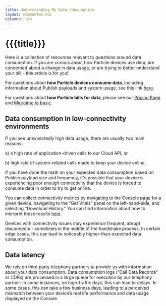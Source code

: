 ```yaml
---
title: Understanding My Data Consumption
layout: commonTwo.hbs
columns: two
---
```


# {{{title}}}
Here is a collection of resources relevant to questions around data consumption. If you are curious about how Particle devices use data, are concerned about a change in data usage, or are trying to better understand your bill - this article is for you!  
  
For questions about **how Particle devices consume data**, including information about Publish payloads and system usage, see this link [here](/getting-started/billing/cellular-data/#cellular-data-service-with-particle).

For questions about **how Particle bills for data**, please see our [Pricing Page](https://www.particle.io/pricing/) and [Migrating to basic](/getting-started/billing/migrating-to-basic/).  
  
## Data consumption in low-connectivity environments

If you see unexpectedly high data usage, there are usually two main reasons:  
  
a) a high rate of application-driven calls to our Cloud API, or 

b) high rate of system-related calls made to keep your device online.   
  
If you have done the math on your expected data consumption based on Publish payload size and frequency, it's possible that your device is experiencing poor enough connectivity that the device is forced to consume data in order to try to get online.

You can collect connectivity metrics by navigating to the Console page for a given device, navigating to the “Get Vitals” panel on the left-hand-side, and selecting “Download History.” You can find information about how to interpret these results [here](/troubleshooting/guides/device-management/repairing-product-device-keys/).

Devices with connectivity issues may experience frequent, abrupt disconnects - sometimes in the middle of the handshake process. In certain edge cases, this can lead to noticeably higher-than-expected data consumption. 

## Data latency

We rely on third party telephony partners to provide us with information about your data consumption. Data consumption logs (“Call Data Records” or CDRs) are processed in a large queue for execution by our telephony partner. In some instances, on high-traffic days, this can lead to delays. In some cases, this can take a few business days, leading to a perceived mismatch between your device’s real life performance and data usage displayed on the Console. 
